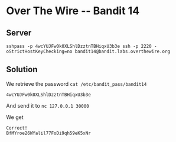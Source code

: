 # Over The Wire -- Bandit 14

## Server
```
sshpass -p 4wcYUJFw0k0XLShlDzztnTBHiqxU3b3e ssh -p 2220 -oStrictHostKeyChecking=no bandit14@bandit.labs.overthewire.org 
```

## Solution

We retrieve the password `cat /etc/bandit_pass/bandit14`
```
4wcYUJFw0k0XLShlDzztnTBHiqxU3b3e
```

And send it to `nc 127.0.0.1 30000`

We get 
```
Correct!
BfMYroe26WYalil77FoDi9qh59eK5xNr
```